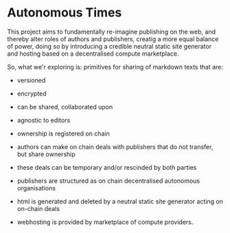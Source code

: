 # Autonomous Times

This project aims to fundamentally re-imagine publishing on the web, and thereby alter roles of authors and publishers, creatig a more equal balance of power, doing so by introducing a credible neutral static site generator and hosting based on a decentralised compute marketplace. 

So, what we'r exploring is: primitives for sharing of markdown texts that are:

* versioned
* encrypted
* can be shared, collaborated upon
* agnostic to editors

* ownership is registered on chain 
* authors can make on chain deals with publishers that do not transfer, but share ownership 
* these deals can be temporary and/or rescinded by both parties

* publishers are structured as on chain decentralised autonomous organisations
* html is generated and deleted by a neutral static site generator acting on on-chain deals
* webhosting is provided by marketplace of compute providers. 
